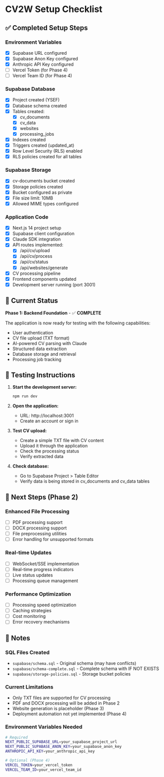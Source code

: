 # CV2W Setup Checklist

## ✅ Completed Setup Steps

### Environment Variables
- [x] Supabase URL configured
- [x] Supabase Anon Key configured  
- [x] Anthropic API Key configured
- [ ] Vercel Token (for Phase 4)
- [ ] Vercel Team ID (for Phase 4)

### Supabase Database
- [x] Project created (YSEF)
- [x] Database schema created
- [x] Tables created:
  - [x] cv_documents
  - [x] cv_data  
  - [x] websites
  - [x] processing_jobs
- [x] Indexes created
- [x] Triggers created (updated_at)
- [x] Row Level Security (RLS) enabled
- [x] RLS policies created for all tables

### Supabase Storage
- [x] cv-documents bucket created
- [x] Storage policies created
- [x] Bucket configured as private
- [x] File size limit: 10MB
- [x] Allowed MIME types configured

### Application Code
- [x] Next.js 14 project setup
- [x] Supabase client configuration
- [x] Claude SDK integration
- [x] API routes implemented:
  - [x] /api/cv/upload
  - [x] /api/cv/process  
  - [x] /api/cv/status
  - [x] /api/websites/generate
- [x] CV processing pipeline
- [x] Frontend components updated
- [x] Development server running (port 3001)

## 🔄 Current Status

**Phase 1: Backend Foundation** - ✅ **COMPLETE**

The application is now ready for testing with the following capabilities:
- User authentication
- CV file upload (TXT format)
- AI-powered CV parsing with Claude
- Structured data extraction
- Database storage and retrieval
- Processing job tracking

## 🧪 Testing Instructions

1. **Start the development server:**
   ```bash
   npm run dev
   ```

2. **Open the application:**
   - URL: http://localhost:3001
   - Create an account or sign in

3. **Test CV upload:**
   - Create a simple TXT file with CV content
   - Upload it through the application
   - Check the processing status
   - Verify extracted data

4. **Check database:**
   - Go to Supabase Project > Table Editor
   - Verify data is being stored in cv_documents and cv_data tables

## 🚀 Next Steps (Phase 2)

### Enhanced File Processing
- [ ] PDF processing support
- [ ] DOCX processing support  
- [ ] File preprocessing utilities
- [ ] Error handling for unsupported formats

### Real-time Updates
- [ ] WebSocket/SSE implementation
- [ ] Real-time progress indicators
- [ ] Live status updates
- [ ] Processing queue management

### Performance Optimization
- [ ] Processing speed optimization
- [ ] Caching strategies
- [ ] Cost monitoring
- [ ] Error recovery mechanisms

## 📝 Notes

### SQL Files Created
- `supabase/schema.sql` - Original schema (may have conflicts)
- `supabase/schema-complete.sql` - Complete schema with IF NOT EXISTS
- `supabase/storage-policies.sql` - Storage bucket policies

### Current Limitations
- Only TXT files are supported for CV processing
- PDF and DOCX processing will be added in Phase 2
- Website generation is placeholder (Phase 3)
- Deployment automation not yet implemented (Phase 4)

### Environment Variables Needed
```bash
# Required
NEXT_PUBLIC_SUPABASE_URL=your_supabase_project_url
NEXT_PUBLIC_SUPABASE_ANON_KEY=your_supabase_anon_key
ANTHROPIC_API_KEY=your_anthropic_api_key

# Optional (Phase 4)
VERCEL_TOKEN=your_vercel_token
VERCEL_TEAM_ID=your_vercel_team_id
``` 